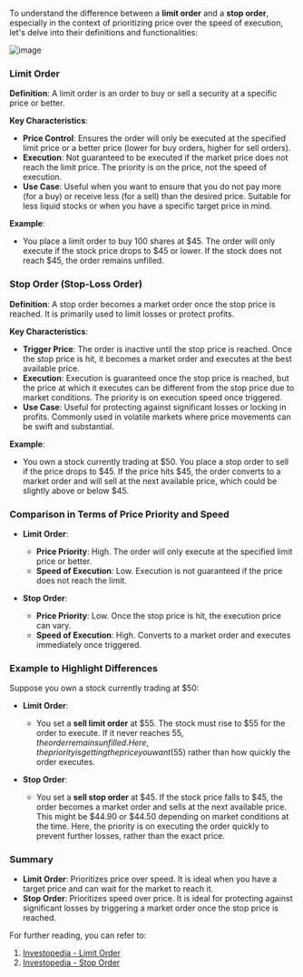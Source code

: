 To understand the difference between a **limit order** and a **stop order**, especially in the context of prioritizing price over the speed of execution, let's delve into their definitions and functionalities:

![image](https://github.com/imvickykumar999/fyers-api-sample-code/assets/50515418/945d58aa-9e45-4f66-97e1-73bd6eeb68fb)

### Limit Order

**Definition**: A limit order is an order to buy or sell a security at a specific price or better.

**Key Characteristics**:
- **Price Control**: Ensures the order will only be executed at the specified limit price or a better price (lower for buy orders, higher for sell orders).
- **Execution**: Not guaranteed to be executed if the market price does not reach the limit price. The priority is on the price, not the speed of execution.
- **Use Case**: Useful when you want to ensure that you do not pay more (for a buy) or receive less (for a sell) than the desired price. Suitable for less liquid stocks or when you have a specific target price in mind.

**Example**:
- You place a limit order to buy 100 shares at $45. The order will only execute if the stock price drops to $45 or lower. If the stock does not reach $45, the order remains unfilled.

### Stop Order (Stop-Loss Order)

**Definition**: A stop order becomes a market order once the stop price is reached. It is primarily used to limit losses or protect profits.

**Key Characteristics**:
- **Trigger Price**: The order is inactive until the stop price is reached. Once the stop price is hit, it becomes a market order and executes at the best available price.
- **Execution**: Execution is guaranteed once the stop price is reached, but the price at which it executes can be different from the stop price due to market conditions. The priority is on execution speed once triggered.
- **Use Case**: Useful for protecting against significant losses or locking in profits. Commonly used in volatile markets where price movements can be swift and substantial.

**Example**:
- You own a stock currently trading at $50. You place a stop order to sell if the price drops to $45. If the price hits $45, the order converts to a market order and will sell at the next available price, which could be slightly above or below $45.

### Comparison in Terms of Price Priority and Speed

- **Limit Order**: 
  - **Price Priority**: High. The order will only execute at the specified limit price or better.
  - **Speed of Execution**: Low. Execution is not guaranteed if the price does not reach the limit.

- **Stop Order**: 
  - **Price Priority**: Low. Once the stop price is hit, the execution price can vary.
  - **Speed of Execution**: High. Converts to a market order and executes immediately once triggered.

### Example to Highlight Differences

Suppose you own a stock currently trading at $50:
- **Limit Order**:
  - You set a **sell limit order** at $55. The stock must rise to $55 for the order to execute. If it never reaches $55, the order remains unfilled. Here, the priority is getting the price you want ($55) rather than how quickly the order executes.

- **Stop Order**:
  - You set a **sell stop order** at $45. If the stock price falls to $45, the order becomes a market order and sells at the next available price. This might be $44.90 or $44.50 depending on market conditions at the time. Here, the priority is on executing the order quickly to prevent further losses, rather than the exact price.

### Summary

- **Limit Order**: Prioritizes price over speed. It is ideal when you have a target price and can wait for the market to reach it.
- **Stop Order**: Prioritizes speed over price. It is ideal for protecting against significant losses by triggering a market order once the stop price is reached.

For further reading, you can refer to:
1. [Investopedia - Limit Order](https://www.investopedia.com/terms/l/limitorder.asp)
2. [Investopedia - Stop Order](https://www.investopedia.com/terms/s/stoporder.asp)
